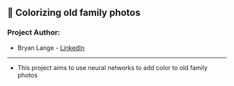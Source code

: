 ## :movie_camera: Colorizing old family photos
### Project Author: 
* Bryan Lange - [LinkedIn](https://www.linkedin.com/in/bryanrobertlange)
---

- This project aims to use neural networks to add color to old family photos






